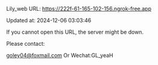Lily_web URL: https://222f-61-165-102-156.ngrok-free.app

Updated at: 2024-12-06 03:03:46

If you cannot open this URL, the server might be down.

Please contact: 

goley04@foxmail.com Or Wechat:GL_yeaH
